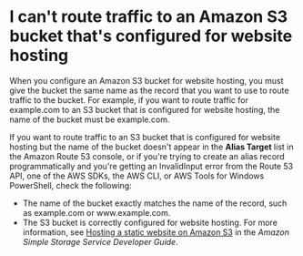 # I can't route traffic to an Amazon S3 bucket that's configured for website hosting<a name="troubleshooting-s3-bucket-website-hosting"></a>

When you configure an Amazon S3 bucket for website hosting, you must give the bucket the same name as the record that you want to use to route traffic to the bucket\. For example, if you want to route traffic for example\.com to an S3 bucket that is configured for website hosting, the name of the bucket must be example\.com\.

If you want to route traffic to an S3 bucket that is configured for website hosting but the name of the bucket doesn't appear in the **Alias Target** list in the Amazon Route 53 console, or if you're trying to create an alias record programmatically and you're getting an InvalidInput error from the Route 53 API, one of the AWS SDKs, the AWS CLI, or AWS Tools for Windows PowerShell, check the following:
+ The name of the bucket exactly matches the name of the record, such as example\.com or www\.example\.com\.
+ The S3 bucket is correctly configured for website hosting\. For more information, see [Hosting a static website on Amazon S3](https://docs.aws.amazon.com/AmazonS3/latest/dev/WebsiteHosting.html) in the *Amazon Simple Storage Service Developer Guide*\.